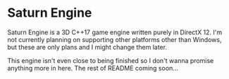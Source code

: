 # Saturn Engine

Saturn Engine is a 3D C++17 game engine written purely in DirectX 12. I'm not currently planning on supporting other platforms other than Windows, but these are only plans and I might change them later.

This engine isn't even close to being finished so I don't wanna promise anything more in here. The rest of README coming soon...
